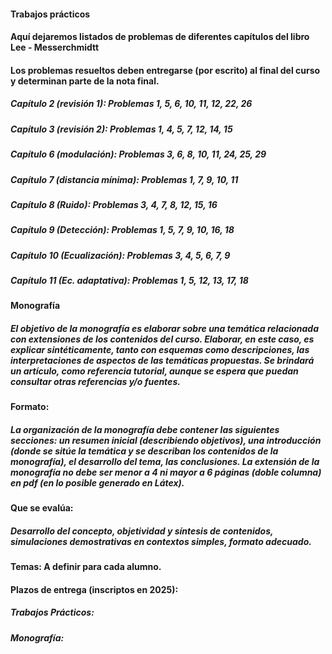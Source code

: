 #### Trabajos prácticos
#### Aquí dejaremos listados de problemas de diferentes capítulos del libro Lee - Messerchmidtt
#### Los problemas resueltos deben entregarse (por escrito) al final del curso y determinan parte de la nota final.
####
##### Capítulo 2 (revisión 1):  Problemas 1, 5, 6, 10, 11, 12, 22, 26
##### Capítulo 3 (revisión 2):  Problemas 1, 4, 5, 7, 12, 14, 15
##### Capítulo 6 (modulación):  Problemas 3, 6, 8, 10, 11, 24, 25, 29
##### Capítulo 7 (distancia mínima): Problemas 1, 7, 9, 10, 11
##### Capítulo 8 (Ruido):       Problemas 3, 4, 7, 8, 12, 15, 16
##### Capítulo 9 (Detección):   Problemas 1, 5, 7, 9, 10, 16, 18
##### Capítulo 10 (Ecualización): Problemas 3, 4, 5, 6, 7, 9
##### Capítulo 11 (Ec. adaptativa): Problemas 1, 5, 12, 13, 17, 18
####
####
#### Monografía
##### El objetivo de la monografía es elaborar sobre una temática relacionada con extensiones de los contenidos del curso. Elaborar, en este caso, es explicar sintéticamente, tanto con esquemas como descripciones, las interpretaciones de aspectos de las temáticas propuestas.  Se brindará un artículo, como referencia tutorial, aunque se espera que puedan consultar otras referencias y/o fuentes.
#####
#### Formato: 
##### La organización de la monografía debe contener las siguientes secciones: un resumen inicial (describiendo objetivos), una introducción (donde se sitúe la temática y se describan los contenidos de la monografía), el desarrollo del tema, las conclusiones. La extensión de la monografía no debe ser menor a 4 ni mayor a 6 páginas (doble columna) en pdf (en lo posible generado en Látex).
#####
#### Que se evalúa: 
##### Desarrollo del concepto, objetividad y síntesis de contenidos, simulaciones demostrativas en contextos simples, formato adecuado.
####
####
####
#####
#### Temas: A definir para cada alumno.
####
####
####
####
#### Plazos de entrega (inscriptos en 2025):
##### Trabajos Prácticos: 
##### Monografía: 
####
